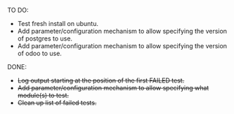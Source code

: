 TO DO:

* Test fresh install on ubuntu.
* Add parameter/configuration mechanism to allow specifying the version of postgres to use.
* Add parameter/configuration mechanism to allow specifying the version of odoo to use.

DONE:

* ~~Log output starting at the position of the first FAILED test.~~
* ~~Add parameter/configuration mechanism to allow specifying what module(s) to test.~~
* ~~Clean up list of failed tests.~~
